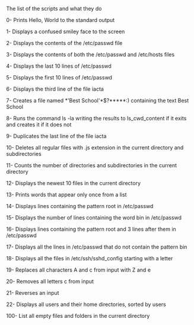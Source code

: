The list of the scripts and what they do

0- Prints Hello, World to the standard output

1- Displays a confused smiley face to the screen

2- Displays the contents of the /etc/passwd file

3- Displays the contents of both the /etc/passwd and /etc/hosts files

4- Displays the last 10 lines of /etc/passwd

5- Displays the first 10 lines of /etc/passwd

6- Displays the third line of the file iacta

7- Creates a file named \*'Best School'\*$?\*\*\*\*\*:) containing the text Best School

8- Runs the command ls -la writing the results to ls_cwd_content if it exits and creates it if it does not

9- Duplicates the last line of the file iacta

10- Deletes all regular files with .js extension in the current directory and subdirectories

11- Counts the number of directories and subdirectories in the current directory

12- Displays the newest 10 files in the current directory

13- Prints words that appear only once from a list

14- Displays lines containing the pattern root in /etc/passwd

15- Displays the number of lines containing the word bin in /etc/passwd

16- Displays lines containing the pattern root and 3 lines after them in /etc/passwd

17- Displays all the lines in /etc/passwd that do not contain the pattern bin

18- Displays all the files in /etc/ssh/sshd_config starting with a letter

19- Replaces all characters A and c from input with Z and e

20- Removes all letters c from input

21- Reverses an input

22- Displays all users and their home directories, sorted by users

100- List all empty files and folders in the current directory
